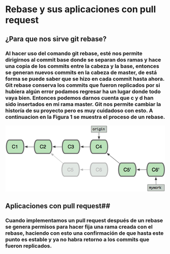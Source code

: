# Rebase y sus aplicaciones con pull request

## ¿Para que nos sirve git rebase? ##


### Al hacer uso del comando git rebase, esté nos permite dirigirnos  al commit base donde se separan dos ramas y hace una copia de los  commits entre la cabeza y la base, entonces se generan nuevos commits  en la cabeza de master, de está forma se puede saber que se hizo en cada  commit hasta ahora. Git rebase conserva los commits que fueron replicados  por si hubiera algún error podamos regresar ha un lugar donde todo  vaya bien. Entonces podemos darnos cuenta que c y d han sido insertados  en mi rama master. Git nos permite cambiar la historía de su proyecto  pero es muy cuidadoso con esto. A continuacion en la **Figura 1** se  muestra el proceso de un rebase.


![](Rebase.png "Figura 1. Procedimiento grafico de un rebase")



## Aplicaciones con pull request##

### Cuando implementamos un pull request después de un rebase se  genera permisos para hacer fija una rama creada con el rebase, haciendo  con esto una confirmación de que hasta este punto es estable y ya no  habra retorno a los commits que fueron replicados. 
